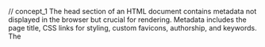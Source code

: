 // concept_1
The head section of an HTML document contains metadata not displayed in the browser but crucial for rendering.
Metadata includes the page title, CSS links for styling, custom favicons, authorship, and keywords.
The <title> element sets the overall document title, distinct from the <h1> element for main page headings.
Metadata elements like <meta charset="utf-8"> specify character encoding.
<meta name="author"> and <meta name="description"> provide authorship and page description.
<link> element references external CSS files for styling.
<script> element loads JavaScript for enhanced functionality.
Specifying the document's primary language using the lang attribute aids search engine indexing and accessibility.
Various metadata types, like Open Graph Data for social media, and custom icons such as favicons, enrich webpage presentation and functionality.
//concept_2
